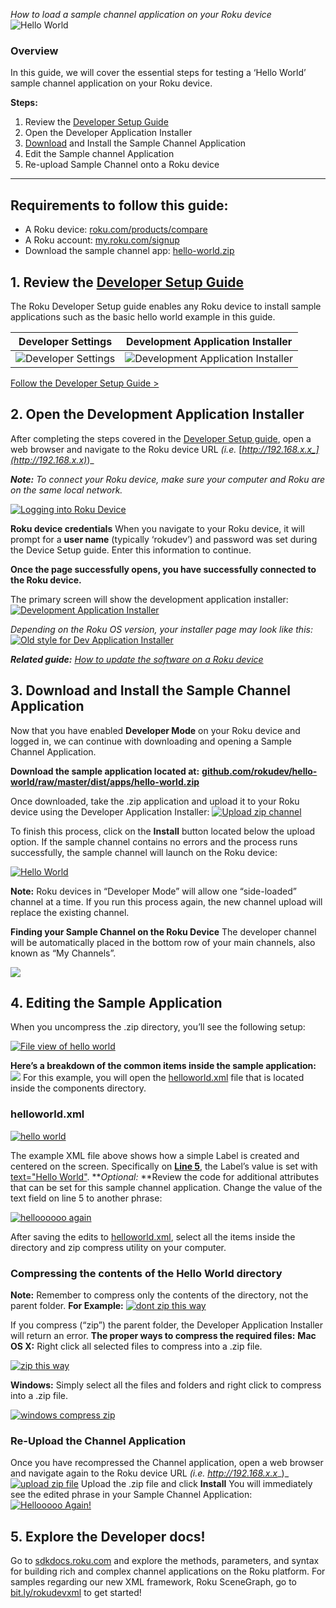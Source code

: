 _How to load a sample channel application on your Roku device_
![Hello World](https://blog.roku.com/developer/files/2016/02/image05-1.png)

### Overview

In this guide, we will cover the essential steps for testing a ‘Hello World’ sample channel application on your Roku device.

**Steps:**

1. Review the [Developer Setup Guide](https://blog.roku.com/developer/2016/02/04/developer-setup-guide/)
2. Open the Developer Application Installer
3. [Download](https://github.com/rokudev/hello-world/raw/master/dist/apps/hello-world.zip) and Install the Sample Channel Application
4. Edit the Sample channel Application
5. Re-upload Sample Channel onto a Roku device

<hr />

## Requirements to follow this guide:

* A Roku device: [roku.com/products/compare](https://www.roku.com/products/compare)
* A Roku account: [my.roku.com/signup](https://my.roku.com/signup)
* Download the sample channel app: [hello-world.zip](https://github.com/rokudev/hello-world/raw/master/dist/apps/hello-world.zip)




## 1\. Review the [Developer Setup Guide](https://blog.roku.com/developer/2016/02/04/developer-setup-guide/)

The Roku Developer Setup guide enables any Roku device to install sample applications such as the basic hello world example in this guide.

**Developer Settings**         |  **Development Application Installer**
:-------------------------:|:-------------------------:
![Developer Settings](https://blog.roku.com/developer/files/2016/02/image00-1024x568.png)  |  ![Development Application Installer](https://blog.roku.com/developer/files/2016/02/image08-1024x489.png)


[Follow the Developer Setup Guide >](https://blog.roku.com/developer/2016/02/04/developer-setup-guide/)

## 2\. Open the Development Application Installer

After completing the steps covered in the [Developer Setup guide](https://blog.roku.com/developer/2016/02/03/developer-setup-guide/), open a web browser and navigate to the Roku device URL _(i.e._ [_http://192.168.x.x_](http://192.168.x.x)_)_ 

**_Note:_** _To connect your Roku device, make sure your computer and Roku are on the same local network._ 

[![Logging into Roku Device](https://blog.roku.com/developer/files/2016/02/image11-e1454565719777.png)](https://blog.roku.com/developer/files/2016/02/image11.png) 

**Roku device credentials** 
When you navigate to your Roku device, it will prompt for a **user name** (typically ‘rokudev’) and password was set during the Device Setup guide. Enter this information to continue. 

**Once the page successfully opens, you have successfully connected to the Roku device.**

The primary screen will show the development application installer: [![Development Application Installer](https://blog.roku.com/developer/files/2016/02/image08.png)](https://blog.roku.com/developer/files/2016/02/image08.png) 

_Depending on the Roku OS version, your installer page may look like this:_ [![Old style for Dev Application Installer](https://blog.roku.com/developer/files/2016/02/image04.png)](https://blog.roku.com/developer/files/2016/02/image04.png) 

**_Related guide:_** 
[_How to update the software on a Roku device_](https://support.roku.com/hc/en-us/articles/208755668-How-can-I-update-the-software-on-my-Roku-player-)

## 3\. Download and Install the Sample Channel Application

Now that you have enabled **Developer Mode** on your Roku device and logged in, we can continue with downloading and opening a Sample Channel Application. 

**Download the sample application located at:** [**github.com/rokudev/hello-world/raw/master/dist/apps/hello-world.zip** ](https://github.com/rokudev/hello-world/raw/master/dist/apps/hello-world.zip)

Once downloaded, take the .zip application and upload it to your Roku device using the Developer Application Installer: [![Upload zip channel](https://blog.roku.com/developer/files/2016/02/image14.png)](https://blog.roku.com/developer/files/2016/02/image14.png) 

To finish this process, click on the **Install** button located below the upload option. If the sample channel contains no errors and the process runs successfully, the sample channel will launch on the Roku device: 

[![Hello World](https://blog.roku.com/developer/files/2016/02/image05.png)](https://blog.roku.com/developer/files/2016/02/image05.png) 

**Note:** Roku devices in “Developer Mode” will allow one “side-loaded” channel at a time. If you run this process again, the new channel upload will replace the existing channel. 

**Finding your Sample Channel on the Roku Device** The developer channel will be automatically placed in the bottom row of your main channels, also known as “My Channels”.

[![](https://blog.roku.com/developer/files/2016/02/roku-example-developer-app.png)](https://blog.roku.com/developer/files/2016/02/roku-example-developer-app.png)

## 4\. Editing the Sample Application

When you uncompress the .zip directory, you’ll see the following setup: 

[![File view of hello world](https://blog.roku.com/developer/files/2016/02/image07.png)](https://blog.roku.com/developer/files/2016/02/image07.png) 

**Here’s a breakdown of the common items inside the sample application:** [![](https://blog.roku.com/developer/files/2016/02/SceneGraph-Diagrams__12_Columns.png)](https://blog.roku.com/developer/files/2016/02/SceneGraph-Diagrams__12_Columns.png) 
For this example, you will open the [helloworld.xml](https://github.com/rokudev/hello-world/blob/master/source/components/helloworld.xml) file that is located inside the components directory.

### **helloworld.xml**

[![hello world](https://blog.roku.com/developer/files/2016/02/image13.png)](https://blog.roku.com/developer/files/2016/02/image13.png) 

The example XML file above shows how a simple Label is created and centered on the screen. Specifically on [**Line 5**](https://github.com/rokudev/hello-world/blob/master/source/components/helloworld.xml#L5), the Label’s value is set with [text="Hello World"](https://github.com/rokudev/hello-world/blob/master/source/components/helloworld.xml#L5). **_Optional:_ **Review the code for additional attributes that can be set for this sample channel application. Change the value of the text field on line 5 to another phrase: 

[![helloooooo again](https://blog.roku.com/developer/files/2016/02/image15.png)](https://blog.roku.com/developer/files/2016/02/image15.png) 

After saving the edits to [helloworld.xml](https://github.com/rokudev/hello-world/blob/master/source/components/helloworld.xml), select all the items inside the directory and zip compress utility on your computer.

### Compressing the contents of the Hello World directory

**Note:** Remember to compress only the contents of the directory, not the parent folder. **For Example:** [![dont zip this way](https://blog.roku.com/developer/files/2016/02/image12.png)](https://blog.roku.com/developer/files/2016/02/image12.png) 

If you compress (“zip”) the parent folder, the Developer Application Installer will return an error. **The proper ways to compress the required files:** **Mac OS X:** Right click all selected files to compress into a .zip file. 

[![zip this way](https://blog.roku.com/developer/files/2016/02/image06.png)](https://blog.roku.com/developer/files/2016/02/image06.png) 

**Windows:** Simply select all the files and folders and right click to compress into a .zip file. 

[![windows compress zip](https://blog.roku.com/developer/files/2016/02/image02.png)](https://blog.roku.com/developer/files/2016/02/image02.png)

### Re-Upload the Channel Application

Once you have recompressed the Channel application, open a web browser and navigate again to the Roku device URL _(i.e._ _http://192.168.x.x__)_ [![upload zip file](https://blog.roku.com/developer/files/2016/02/image09.png)](https://blog.roku.com/developer/files/2016/02/image09.png) Upload the .zip file and click **Install** You will immediately see the edited phrase in your Sample Channel Application: [![Hellooooo Again!](https://blog.roku.com/developer/files/2016/02/image10.png)](https://blog.roku.com/developer/files/2016/02/image10.png)

## 5\. Explore the Developer docs!

Go to [sdkdocs.roku.com](http://sdkdocs.roku.com/) and explore the methods, parameters, and syntax for building rich and complex channel applications on the Roku platform. For samples regarding our new XML framework, Roku SceneGraph, go to [bit.ly/rokudevxml](http://bit.ly/rokudevxml) to get started!
